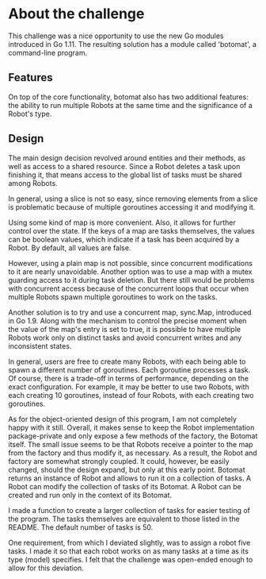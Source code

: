 # About the challenge
This challenge was a nice opportunity to use the new Go modules introduced in Go 1.11.
The resulting solution has a module called 'botomat', a command-line program.

## Features
On top of the core functionality, botomat also has two additional features: the ability to run multiple Robots at the same time and the significance of a Robot's type.

## Design
The main design decision revolved around entities and their methods, as well as access to a shared resource. Since a Robot deletes a task upon finishing it, that means access to the global list of tasks must be shared among Robots.

In general, using a slice is not so easy, since removing elements from a slice is problematic because of multiple goroutines accessing it and modifying it.

Using some kind of map is more convenient. Also, it allows for further control over the state.
If the keys of a map are tasks themselves, the values can be boolean values, which indicate if a task has been acquired by a Robot. By default, all values are false.

However, using a plain map is not possible, since concurrent modifications to it are nearly unavoidable. Another option was to use a map with a mutex guarding access to it during task deletion.
But there still would be problems with concurrent access because of the concurrent loops that occur when multiple Robots spawn multiple goroutines to work on the tasks.

Another solution is to try and use a concurrent map, sync.Map, introduced in Go 1.9.
Along with the mechanism to control the precise moment when the value of the map's entry is set to true, it is possible to have multiple Robots work only on distinct tasks and avoid concurrent writes and any inconsistent states.

In general, users are free to create many Robots, with each being able to spawn a different number of goroutines. Each goroutine processes a task.
Of course, there is a trade-off in terms of performance, depending on the exact configuration.
For example, it may be better to use two Robots, with each creating 10 goroutines, instead of four Robots, with each creating two goroutines.

As for the object-oriented design of this program, I am not completely happy with it still.
Overall, it makes sense to keep the Robot implementation package-private and only expose a few methods of the factory, the Botomat itself.
The small issue seems to be that Robots receive a pointer to the map from the factory and thus modify it, as necessary. As a result, the Robot and factory are somewhat strongly coupled.
It could, however, be easily changed, should the design expand, but only at this early point.
Botomat returns an instance of Robot and allows to run it on a collection of tasks.
A Robot can modify the collection of tasks of its Botomat. A Robot can be created and run only in the context of its Botomat.

I made a function to create a larger collection of tasks for easier testing of the program. The tasks themselves are equivalent to those listed in the README. The default number of tasks is 50.

One requirement, from which I deviated slightly, was to assign a robot five tasks. I made it so that each robot works on as many tasks at a time as its type (model) specifies. I felt that the challenge was open-ended enough to allow for this deviation.
